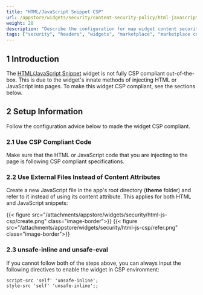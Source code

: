 ```yaml
---
title: "HTML/JavaScript Snippet CSP"
url: /appstore/widgets/security/content-security-policy/html-javascript-snippet-csp/
weight: 20
description: "Describe the configuration for map widget content security policy"
tags: ["security", "headers", "widgets", "marketplace", "marketplace component", "widget", "html", "javascript", "snippet", "maps", "platform support"]
---
```


## 1 Introduction

The [HTML/JavaScript Snippet](/appstore/widgets/html-javascript-snippet/) widget is not fully CSP compliant out-of-the-box. This is due to the widget's innate methods of injecting HTML or JavaScript into pages. To make this widget CSP compliant, see the sections below.

## 2 Setup Information

Follow the configuration advice below to made the widget CSP compliant.

### 2.1 Use CSP Compliant Code

Make sure that the HTML or JavaScript code that you are injecting to the page is following CSP compliant specifications.

### 2.2 Use External Files Instead of Content Attributes

Create a new JavaScript file in the app's root directory (**theme** folder) and refer to it instead of using its content attribute. This applies for both HTML and JavaScript snippets:

{{< figure src="/attachments/appstore/widgets/security/html-js-csp/create.png" class="image-border">}}
{{< figure src="/attachments/appstore/widgets/security/html-js-csp/refer.png" class="image-border">}}

### 2.3 unsafe-inline and unsafe-eval

If you cannot follow both of the steps above, you can always input the following directives to enable the widget in CSP environment:

```text
script-src 'self' 'unsafe-inline';
style-src 'self' 'unsafe-inline';;
```